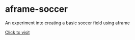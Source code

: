 # aframe-soccer
An experiment into creating a basic soccer field using aframe

[Click to visit](https://arbdt.github.io/aframe-soccer/soccer.html)
